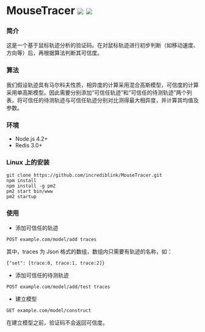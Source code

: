 # MouseTracer ![](https://img.shields.io/badge/Version-Alpha-orange.svg) ![](https://img.shields.io/:License-Apache-blue.svg)

### 简介 ###
这是一个基于鼠标轨迹分析的验证码。在对鼠标轨迹进行初步判断（如移动速度、方向等）后，再根据算法判断其可信度。

### 算法 ###
我们假设轨迹具有马尔科夫性质，相异度的计算采用混合高斯模型，可信度的计算采用单高斯模型。因此需要分别添加“可信任轨迹”和“可信任的待测轨迹”两个列表，将可信任的待测轨迹与可信任轨迹分别对比测得最大相异度，并计算其均值及参数。

### 环境 ###
- Node.js 4.2+
- Redis 3.0+

### Linux 上的安装 ###
```
git clone https://github.com/incrediblink/MouseTracer.git
npm install
npm install -g pm2
pm2 start bin/www
pm2 startup
```

### 使用 ###
-  添加可信任的轨迹
```
POST example.com/model/add traces
```
其中，traces 为 Json 格式的数组，数组内只需要有轨迹的名称，如：
```
{"set": [trace:0, trace:1, trace:2]}
```
-  添加可信任的待测轨迹
```
POST example.com/model/add/test traces
```
-  建立模型
```
GET example.com/model/construct
```
在建立模型之前，验证码不会返回可信度。
